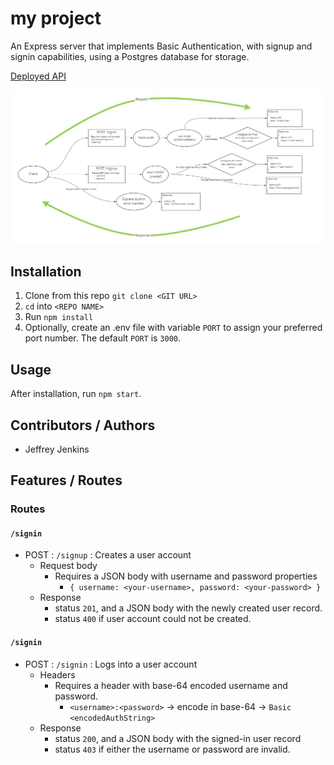 <!--  This is a template repo -->
# my project

An Express server that implements Basic Authentication, with signup and signin capabilities, using a Postgres database for storage.

<!-- Insert links to deploy(s) here -->
[Deployed API](https://jjtech-basic-auth.herokuapp.com/)

<!-- Insert UML diagram here -->
![UML Diagram](./assets/lab-6-uml.jpg)

## Installation

1. Clone from this repo `git clone <GIT URL>`
2. `cd` into `<REPO NAME>`
3. Run `npm install`
4. Optionally, create an .env file with variable `PORT` to assign your preferred port number. The default `PORT` is `3000`.

## Usage

After installation, run `npm start`.

## Contributors / Authors

- Jeffrey Jenkins

## Features / Routes

### Routes

#### `/signin`

- POST : `/signup` : Creates a user account
  - Request body
    - Requires a JSON body with username and password properties
      - `{ username: <your-username>, password: <your-password> }`
  - Response
    - status `201`, and a JSON body with the newly created user record.
    - status `400` if user account could not be created.

#### `/signin`

- POST : `/signin` : Logs into a user account
  - Headers
    - Requires a header with base-64 encoded username and password.
      - `<username>:<password>` -> encode in base-64 -> `Basic <encodedAuthString>`
  - Response
    - status `200`, and a JSON body with the signed-in user record
    - status `403` if either the username or password are invalid.

